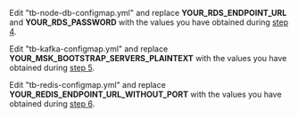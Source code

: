Edit "tb-node-db-configmap.yml" and replace **YOUR_RDS_ENDPOINT_URL** and **YOUR_RDS_PASSWORD** with the values you have obtained during [step 4](#step-4-amazon-postgresql-db-configuration).

Edit "tb-kafka-configmap.yml" and replace **YOUR_MSK_BOOTSTRAP_SERVERS_PLAINTEXT** with the values you have obtained during [step 5](#step-5-amazon-msk-configuration).

Edit "tb-redis-configmap.yml" and replace **YOUR_REDIS_ENDPOINT_URL_WITHOUT_PORT** with the values you have obtained during [step 6](#step-6-amazon-elacticache-redis-configuration).
